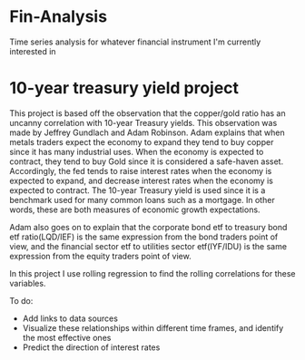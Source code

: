# Fin-Analysis
Time series analysis for whatever financial instrument I'm currently interested in

# 10-year treasury yield project
This project is based off the observation that the copper/gold ratio has an uncanny correlation with 10-year Treasury yields. This observation was made by Jeffrey Gundlach and Adam Robinson. Adam explains that when metals traders expect the economy to expand they tend to buy copper since it has many industrial uses. When the economy is expected to contract, they tend to buy Gold since it is considered a safe-haven asset. Accordingly, the fed tends to raise interest rates when the economy is expected to expand, and decrease interest rates when the economy is expected to contract. The 10-year Treasury yield is used since it is a benchmark used for many common loans such as a mortgage. In other words, these are both measures of economic growth expectations. 

Adam also goes on to explain that the corporate bond etf to treasury bond etf ratio(LQD/IEF) is the same expression from the bond traders point of view, and the financial sector etf to utilities sector etf(IYF/IDU) is the same expression from the equity traders point of view. 

In this project I use rolling regression to find the rolling correlations for these variables. 

To do:
- Add links to data sources
- Visualize these relationships within different time frames, and identify the most effective ones
- Predict the direction of interest rates
